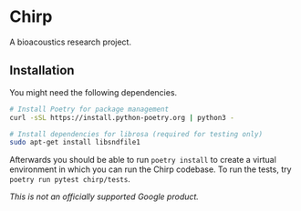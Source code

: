 # Chirp

A bioacoustics research project.

## Installation

You might need the following dependencies.

```bash
# Install Poetry for package management
curl -sSL https://install.python-poetry.org | python3 -

# Install dependencies for librosa (required for testing only)
sudo apt-get install libsndfile1
```

Afterwards you should be able to run `poetry install` to create a virtual
environment in which you can run the Chirp codebase. To run the tests, try
`poetry run pytest chirp/tests`.

*This is not an officially supported Google product.*

